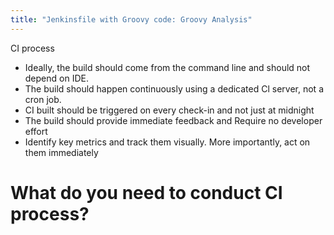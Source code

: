 ```yaml
---
title: "Jenkinsfile with Groovy code: Groovy Analysis"
---
```

CI process

- Ideally, the build should come from the command line and should not depend on IDE.
- The build should happen continuously using a dedicated Cl server, not a cron job.
- CI built should be triggered on every check-in and not just at midnight
- The build should provide immediate feedback and Require no developer effort
- Identify key metrics and track them visually. More importantly, act on them immediately

# What do you need to conduct CI process?